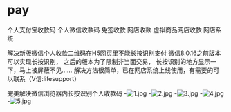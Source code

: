 # pay
个人支付宝收款码 个人微信收款码 免签收款 网店收款 虚拟商品网店收款 网店系统

解决新版微信个人收款二维码在H5网页里不能长按识别支付
微信8.0.16之前版本可以实现长按识别，
之后的版本为了限制非当面交易，
长按识别的地方显示一下，马上被屏蔽不见……
解决方法很简单，已在网店系统上线使用，有需要的可以联系（V信:lifesupport）

完美解决微信浏览器内长按识别个人收款码
-![1.jpg](readme/01.jpg)
-![2.jpg](readme/02.jpg)
-![3.jpg](readme/3.jpg)
-![4.jpg](readme/4.jpg)
-![5.jpg](readme/5.jpg)
